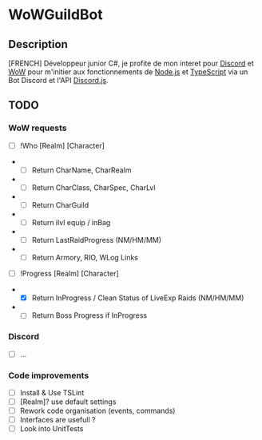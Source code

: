 # WoWGuildBot

## Description

[FRENCH]
Développeur junior C#, je profite de mon interet pour [Discord](https://discordapp.com/) et [WoW](https://worldofwarcraft.com) pour m'initier aux fonctionnements de [Node.js](https://nodejs.org/) et [TypeScript](https://www.typescriptlang.org/) via un Bot Discord et l'API [Discord.js](https://discord.js.org/#/).

## TODO

### WoW requests

- [ ] !Who [Realm] [Character]
- - [ ] Return CharName, CharRealm
- - [ ] Return CharClass, CharSpec, CharLvl
- - [ ] Return CharGuild
- - [ ] Return ilvl equip / inBag
- - [ ] Return LastRaidProgress (NM/HM/MM)
- - [ ] Return Armory, RIO, WLog Links

- [ ] !Progress [Realm] [Character]
- - [x] Return InProgress / Clean Status of LiveExp Raids (NM/HM/MM)
- - [ ] Return Boss Progress if InProgress

### Discord

- [ ] ...

### Code improvements

- [ ] Install & Use TSLint
- [ ] [Realm]? use default settings
- [ ] Rework code organisation (events, commands)
- [ ] Interfaces are usefull ?
- [ ] Look into UnitTests